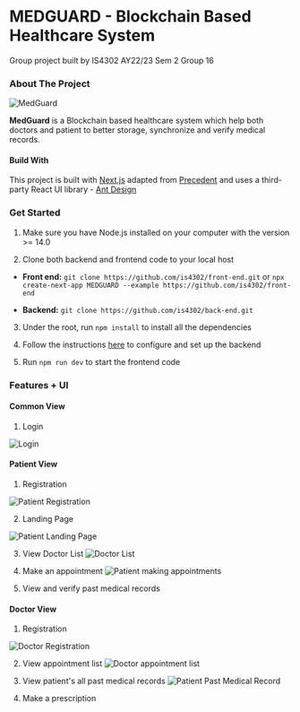 # MEDGUARD - Blockchain Based Healthcare System

Group project built by IS4302 AY22/23 Sem 2 Group 16

### About The Project

![MedGuard](public/MedGuard.png)

**MedGuard** is a Blockchain based healthcare system which help both doctors and patient to better storage, synchronize and verify medical records.

#### Build With

This project is built with [Next.js](https://nextjs.org/) adapted from [Precedent](https://github.com/steven-tey/precedent) 
and uses a third-party React UI library - [Ant Design](https://ant.design/)


### Get Started

1. Make sure you have Node.js installed on your computer with the version >= 14.0

2. Clone both backend and frontend code to your local host

- **Front end:** `git clone https://github.com/is4302/front-end.git` or `npx create-next-app MEDGUARD --example https://github.com/is4302/front-end` 

- **Backend:** `git clone https://github.com/is4302/back-end.git`

3. Under the root, run `npm install` to install all the dependencies

4. Follow the instructions [here](https://github.com/is4302/back-end#readme) to configure and set up the backend

5. Run `npm run dev` to start the frontend code

### Features + UI

#### Common View

1. Login

![Login](doc/login.png)

#### Patient View

1. Registration

![Patient Registration](doc/patient_registration.png)

2. Landing Page

![Patient Landing Page](doc/patient_landing_page.png)

3. View Doctor List
![Doctor List](doc/doctor_list.png)

4. Make an appointment
![Patient making appointments](doc/create_appointment.png)

5. View and verify past medical records


#### Doctor View

1. Registration

![Doctor Registration](doc/doctor_registration.png)

2. View appointment list
![Doctor appointment list](doc/appointment_list.png)

3. View patient's all past medical records
![Patient Past Medical Record](doc/patient_past_medical_records.png)

4. Make a prescription

